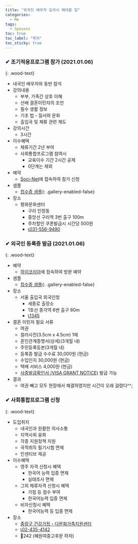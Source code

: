 ```yaml
---
title: "외국인 배우자 입국시 해야할 일"
categories:
  - Me
tags:
  - Spouses
toc: true
toc_label: "목차"
toc_sticky: true
---
```


### ✔ 조기적응프로그램 참가 (2021.01.06)
{: .wood-text}

- 내국인 배우자와 동반 참석
- 강의내용
  - 부부, 가족간 상호 이해
  - 선배 결혼이민자의 조언
  - 필수 생활 정보
  - 기초 법・질서와 문화
  - 출입국 및 체류 관련 제도
- 강의시간 
  - 3시간
- 이수혜택
  - 체류기간 2년 부여
  - 사회통합프로그램 참여시
    - 교육이수 기간 2시간 공제
    - 0단계는 제외
- 예약
  - [Soci-Net](https://www.socinet.go.kr/)에 접속하여 참가 신청
- 샘플
  - [접수증 샘플](/assets/images/me/spouses/spouses1-1.png){: .gallery-enabled-false}
- 장소
  - 평화문화센터
    - 구리 인창동
    - 중앙선 구리역 3번 출구 100m
    - 주차할인 쿠폰발급시 시간당 500원
    - <a href="tel:031-556-9490">📞031-556-9490</a>

### ✔ 외국인 등록증 발급 (2021.01.06)
{: .wood-text}

- 예약
  - [하이코리아](https://www.hikorea.go.kr/Main.pt)에 접속하여 방문 예약
- 샘플
  - [접수증 샘플](/assets/images/me/spouses/spouses1-2.png){: .gallery-enabled-false}
- 장소
  - 서울 출입국 외국인청
    - 세종로 출장소
    - 1호선 종각역 6번 출구 80m
    - <a href="tel:1345">📞1345</a>
- 결혼 이민자 필요 서류
  - 여권
  - 컬러사진(3.5cm x 4.5cm) 1매
  - 혼인관계증명서(상세)(3개월 내)
  - 주민등록등본(3개월 내)
  - 등록증 발급 수수료 30,000원 (현금)
  - 수입인지 30,000원 (현금)
  - 택배 서비스 4,000원 (현금)
  - [사증발급확인서 (VISA GRANT NOTICE)](https://www.visa.go.kr/) 발급 가능
- 결과
  - 여권 빼고 모두 현장에서 해결하였지만 시간이 오래 걸렸다^^;

  

### ✔ 사회통합프로그램 신청
{: .wood-text}

- 도입취지
  - 내국인과 원활한 의사소통
  - 지역사회 융화
  - 각종 지원정책 지원
  - 국적취득 필기시험 면제
  - 인센티브 제공
- 이수혜택
  - 영주 자격 신청시 혜택
    - 한국어 능력 입증 면제
    - 실태조사 면제
  - 그외 체류자격 신청시 혜택
    - 가점 등 점수 부여
    - 한국어능력 입증 면제
  - 비자신청시 혜택
    - 한국어능력 등 입증 면제
- 장소
  - [중랑구 건강가정・다문화가족지원센터](https://jungnang.familynet.or.kr)
  - <a href="tel:02-435-4142">📞02-435-4142</a>
  - 🚌242 (혜원여중고후문 하차)